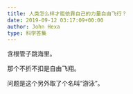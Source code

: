 ```yaml
---
title: 人类怎么样才能依靠自己的力量自由飞行？
date: 2019-09-12 03:17:09+00:00
author: John Hexa
type: 科学答集
---
```

含根管子跳海里。

那个不折不扣是自由飞翔。

问题是这个另外取了个名叫“游泳”。


